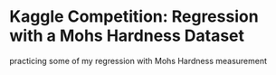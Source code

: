 # Kaggle Competition: Regression with a Mohs Hardness Dataset
practicing some of my regression with Mohs Hardness measurement
